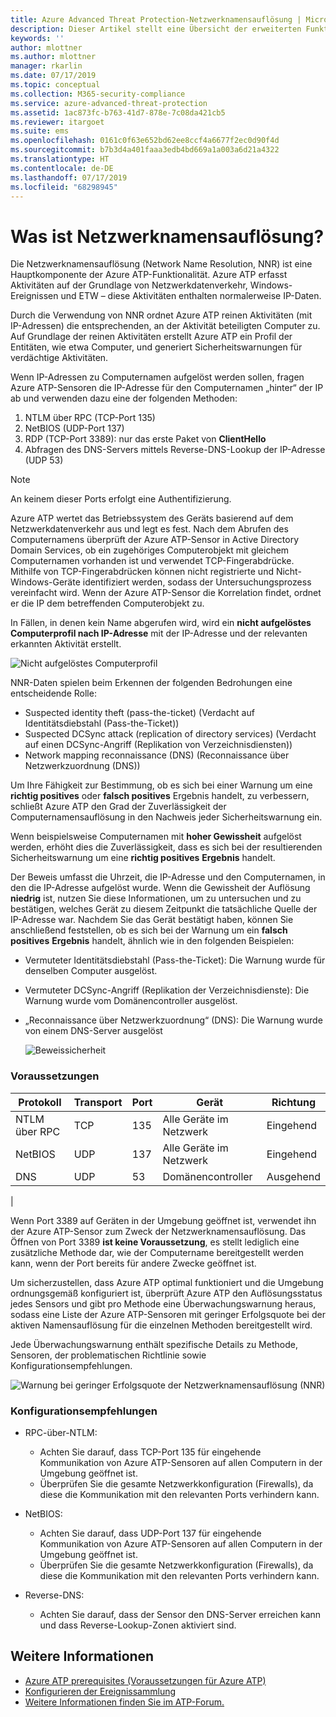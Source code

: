 ```yaml
---
title: Azure Advanced Threat Protection-Netzwerknamensauflösung | Microsoft-Dokumentation
description: Dieser Artikel stellt eine Übersicht der erweiterten Funktionen und Einsatzweisen der Netzwerknamensauflösung von Azure ATP dar.
keywords: ''
author: mlottner
ms.author: mlottner
manager: rkarlin
ms.date: 07/17/2019
ms.topic: conceptual
ms.collection: M365-security-compliance
ms.service: azure-advanced-threat-protection
ms.assetid: 1ac873fc-b763-41d7-878e-7c08da421cb5
ms.reviewer: itargoet
ms.suite: ems
ms.openlocfilehash: 0161c0f63e652bd62ee8ccf4a6677f2ec0d90f4d
ms.sourcegitcommit: b7b3d4a401faaa3edb4bd669a1a003a6d21a4322
ms.translationtype: HT
ms.contentlocale: de-DE
ms.lasthandoff: 07/17/2019
ms.locfileid: "68298945"
---
```

# <a name="what-is-network-name-resolution"></a>Was ist Netzwerknamensauflösung?

Die Netzwerknamensauflösung (Network Name Resolution, NNR) ist eine Hauptkomponente der Azure ATP-Funktionalität. Azure ATP erfasst Aktivitäten auf der Grundlage von Netzwerkdatenverkehr, Windows-Ereignissen und ETW – diese Aktivitäten enthalten normalerweise IP-Daten.  

Durch die Verwendung von NNR ordnet Azure ATP reinen Aktivitäten (mit IP-Adressen) die entsprechenden, an der Aktivität beteiligten Computer zu. Auf Grundlage der reinen Aktivitäten erstellt Azure ATP ein Profil der Entitäten, wie etwa Computer, und generiert Sicherheitswarnungen für verdächtige Aktivitäten.

Wenn IP-Adressen zu Computernamen aufgelöst werden sollen, fragen Azure ATP-Sensoren die IP-Adresse für den Computernamen „hinter“ der IP ab und verwenden dazu eine der folgenden Methoden:

1. NTLM über RPC (TCP-Port 135)
2. NetBIOS (UDP-Port 137)
3. RDP (TCP-Port 3389): nur das erste Paket von **ClientHello**
4. Abfragen des DNS-Servers mittels Reverse-DNS-Lookup der IP-Adresse (UDP 53)

> [!NOTE]
>An keinem dieser Ports erfolgt eine Authentifizierung.

Azure ATP wertet das Betriebssystem des Geräts basierend auf dem Netzwerkdatenverkehr aus und legt es fest. Nach dem Abrufen des Computernamens überprüft der Azure ATP-Sensor in Active Directory Domain Services, ob ein zugehöriges Computerobjekt mit gleichem Computernamen vorhanden ist und verwendet TCP-Fingerabdrücke. Mithilfe von TCP-Fingerabdrücken können nicht registrierte und Nicht-Windows-Geräte identifiziert werden, sodass der Untersuchungsprozess vereinfacht wird. Wenn der Azure ATP-Sensor die Korrelation findet, ordnet er die IP dem betreffenden Computerobjekt zu. 

In Fällen, in denen kein Name abgerufen wird, wird ein **nicht aufgelöstes Computerprofil nach IP-Adresse** mit der IP-Adresse und der relevanten erkannten Aktivität erstellt.

![Nicht aufgelöstes Computerprofil](media/unresolved-computer-profile.png)


NNR-Daten spielen beim Erkennen der folgenden Bedrohungen eine entscheidende Rolle:

- Suspected identity theft (pass-the-ticket) (Verdacht auf Identitätsdiebstahl (Pass-the-Ticket))
- Suspected DCSync attack (replication of directory services) (Verdacht auf einen DCSync-Angriff (Replikation von Verzeichnisdiensten))
- Network mapping reconnaissance (DNS) (Reconnaissance über Netzwerkzuordnung (DNS))

Um Ihre Fähigkeit zur Bestimmung, ob es sich bei einer Warnung um eine **richtig positives** oder **falsch positives**  Ergebnis handelt, zu verbessern, schließt Azure ATP den Grad der Zuverlässigkeit der Computernamensauflösung in den Nachweis jeder Sicherheitswarnung ein. 
 
Wenn beispielsweise Computernamen mit **hoher Gewissheit** aufgelöst werden, erhöht dies die Zuverlässigkeit, dass es sich bei der resultierenden Sicherheitswarnung um eine **richtig positives** **Ergebnis** handelt. 

Der Beweis umfasst die Uhrzeit, die IP-Adresse und den Computernamen, in den die IP-Adresse aufgelöst wurde. Wenn die Gewissheit der Auflösung **niedrig** ist, nutzen Sie diese Informationen, um zu untersuchen und zu bestätigen, welches Gerät zu diesem Zeitpunkt die tatsächliche Quelle der IP-Adresse war. Nachdem Sie das Gerät bestätigt haben, können Sie anschließend feststellen, ob es sich bei der Warnung um ein **falsch positives** **Ergebnis** handelt, ähnlich wie in den folgenden Beispielen:

- Vermuteter Identitätsdiebstahl (Pass-the-Ticket): Die Warnung wurde für denselben Computer ausgelöst.
- Vermuteter DCSync-Angriff (Replikation der Verzeichnisdienste): Die Warnung wurde vom Domänencontroller ausgelöst.
- „Reconnaissance über Netzwerkzuordnung“ (DNS): Die Warnung wurde von einem DNS-Server ausgelöst

    ![Beweissicherheit](media/nnr-high-certainty.png)


### <a name="prerequisites"></a>Voraussetzungen
|Protokoll|  Transport|  Port|   Gerät| Richtung|
|--------|--------|------|-------|------|
|NTLM über RPC| TCP |135|   Alle Geräte im Netzwerk| Eingehend|
|NetBIOS|   UDP|    137|    Alle Geräte im Netzwerk| Eingehend|
|DNS|   UDP|    53| Domänencontroller| Ausgehend|
|

Wenn Port 3389 auf Geräten in der Umgebung geöffnet ist, verwendet ihn der Azure ATP-Sensor zum Zweck der Netzwerknamensauflösung.
Das Öffnen von Port 3389 **ist keine Voraussetzung**, es stellt lediglich eine zusätzliche Methode dar, wie der Computername bereitgestellt werden kann, wenn der Port bereits für andere Zwecke geöffnet ist.

Um sicherzustellen, dass Azure ATP optimal funktioniert und die Umgebung ordnungsgemäß konfiguriert ist, überprüft Azure ATP den Auflösungsstatus jedes Sensors und gibt pro Methode eine Überwachungswarnung heraus, sodass eine Liste der Azure ATP-Sensoren mit geringer Erfolgsquote bei der aktiven Namensauflösung für die einzelnen Methoden bereitgestellt wird.

Jede Überwachungswarnung enthält spezifische Details zu Methode, Sensoren, der problematischen Richtlinie sowie Konfigurationsempfehlungen.

![Warnung bei geringer Erfolgsquote der Netzwerknamensauflösung (NNR)](media/atp-nnr-success-rate.png)


### <a name="configuration-recommendations"></a>Konfigurationsempfehlungen

- RPC-über-NTLM:
    - Achten Sie darauf, dass TCP-Port 135 für eingehende Kommunikation von Azure ATP-Sensoren auf allen Computern in der Umgebung geöffnet ist.
    - Überprüfen Sie die gesamte Netzwerkkonfiguration (Firewalls), da diese die Kommunikation mit den relevanten Ports verhindern kann.

- NetBIOS:
    - Achten Sie darauf, dass UDP-Port 137 für eingehende Kommunikation von Azure ATP-Sensoren auf allen Computern in der Umgebung geöffnet ist.
    - Überprüfen Sie die gesamte Netzwerkkonfiguration (Firewalls), da diese die Kommunikation mit den relevanten Ports verhindern kann.
- Reverse-DNS:
    - Achten Sie darauf, dass der Sensor den DNS-Server erreichen kann und dass Reverse-Lookup-Zonen aktiviert sind.


## <a name="see-also"></a>Weitere Informationen
- [Azure ATP prerequisites (Voraussetzungen für Azure ATP)](atp-prerequisites.md)
- [Konfigurieren der Ereignissammlung](configure-event-collection.md)
- [Weitere Informationen finden Sie im ATP-Forum.](https://aka.ms/azureatpcommunity)
